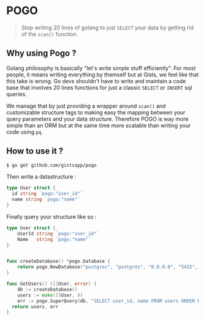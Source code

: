 # POGO

> Stop writing 20 lines of golang to just `SELECT` your data by getting rid of the `scan()` function.

## Why using Pogo ?

Golang philosophy is basically "let's write simple stuff efficiently". For most people, it means writing everything by themself but at Gists, we feel like that this take is wrong. Go devs shouldn't have to write and maintain a code base that involves 20 lines functions for just a classic `SELECT` or `INSERT` sql queries.

We manage that by just providing a wrapper around `scan()` and customizable structure tags to making easy the mapping between your query parameters and your data structure. Therefore POGO is way more simple than an ORM but at the same time more scalable than writing your code using `pq`.

## How to use it ?

```bash
$ go get github.com/gistsapp/pogo
```

Then write a datastructure :

```go
type User struct {
  id string `pogo:"user_id"`
  name string `pogo:"name"`
}
```

Finally query your structure like so :

```go
type User struct {
	UserId string `pogo:"user_id"`
	Name   string `pogo:"name"`
}


func createDatabase() *pogo.Database {
	return pogo.NewDatabase("postgres", "postgres", "0.0.0.0", "5432", "pogo")
}

func GetUsers() ([]User, error) {
	db := createDatabase()
	users := make([]User, 0)
	err := pogo.SuperQuery(db, "SELECT user_id, name FROM users ORDER BY user_id", &users)
  return users, err
}
```
